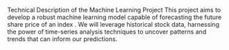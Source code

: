 Technical Description of the Machine Learning Project
This project aims to develop a robust machine learning model capable of forecasting the future share price of an index . We will leverage historical stock data, harnessing the power of time-series analysis techniques to uncover patterns and trends that can inform our predictions.
